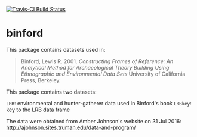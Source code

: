 
[![Travis-CI Build Status](https://travis-ci.org/.svg?branch=master)](https://travis-ci.org/)

<!-- README.md is generated from README.Rmd. Please edit that file -->
binford
=======

This package contains datasets used in:

> Binford, Lewis R. 2001. *Constructing Frames of Reference: An Analytical Method for Archaeological Theory Building Using Ethnographic and Environmental Data Sets* University of California Press, Berkeley.

This package contains two datasets:

`LRB`: environmental and hunter-gatherer data used in Binford's book
`LRBkey`: key to the LRB data frame

The data were obtained from Amber Johnson's website on 31 Jul 2016: <http://ajohnson.sites.truman.edu/data-and-program/>
